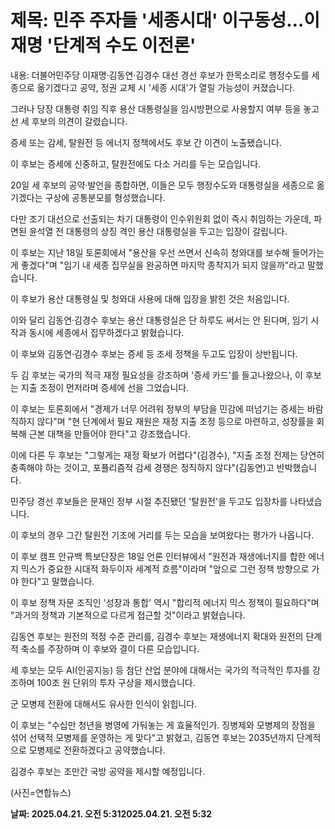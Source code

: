 # **제목: 민주 주자들 '세종시대' 이구동성…이재명 '단계적 수도 이전론'**

  내용: 더불어민주당 이재명·김동연·김경수 대선 경선 후보가 한목소리로 행정수도를 세종으로 옮기겠다고 공약, 정권 교체 시 '세종 시대'가 열릴 가능성이 커졌습니다.

그러나 당장 대통령 취임 직후 용산 대통령실을 임시방편으로 사용할지 여부 등을 놓고선 세 후보의 의견이 갈렸습니다.

증세 또는 감세, 탈원전 등 에너지 정책에서도 후보 간 이견이 노출됐습니다.

이 후보는 증세에 신중하고, 탈원전에도 다소 거리를 두는 모습입니다.

20일 세 후보의 공약·발언을 종합하면, 이들은 모두 행정수도와 대통령실을 세종으로 옮기겠다는 구상에 공통분모를 형성했습니다.

다만 조기 대선으로 선출되는 차기 대통령이 인수위원회 없이 즉시 취임하는 가운데, 파면된 윤석열 전 대통령의 상징 격인 용산 대통령실을 두고는 입장이 갈립니다.

이 후보는 지난 18일 토론회에서 "용산을 우선 쓰면서 신속히 청와대를 보수해 들어가는 게 좋겠다"며 "임기 내 세종 집무실을 완공하면 마지막 종착지가 되지 않을까"라고 말했습니다.

이 후보가 용산 대통령실 및 청와대 사용에 대해 입장을 밝힌 것은 처음입니다.

이와 달리 김동연·김경수 후보는 용산 대통령실은 단 하루도 써서는 안 된다며, 임기 시작과 동시에 세종에서 집무하겠다고 밝혔습니다.

이 후보와 김동연·김경수 후보는 증세 등 조세 정책을 두고도 입장이 상반됩니다.

두 김 후보는 국가의 적극 재정 필요성을 강조하며 '증세 카드'를 들고나왔으나, 이 후보는 지출 조정이 먼저라며 증세에 선을 그었습니다.

이 후보는 토론회에서 "경제가 너무 어려워 정부의 부담을 민감에 떠넘기는 증세는 바람직하지 않다"며 "현 단계에서 필요 재원은 재정 지출 조정 등으로 마련하고, 성장률을 회복해 근본 대책을 만들어야 한다"고 강조했습니다.

이에 다른 두 후보는 "그렇게는 재정 확보가 어렵다"(김경수), "지출 조정 전제는 당연히 충족해야 하는 것이고, 포퓰리즘적 감세 경쟁은 정직하지 않다"(김동연)고 반박했습니다.

민주당 경선 후보들은 문재인 정부 시절 추진됐던 '탈원전'을 두고도 입장차를 나타냈습니다.

이 후보의 경우 그간 탈원전 기조에 거리를 두는 모습을 보여왔다는 평가가 나옵니다.

이 후보 캠프 안규백 특보단장은 18일 언론 인터뷰에서 "원전과 재생에너지를 합한 에너지 믹스가 중요한 시대적 화두이자 세계적 흐름"이라며 "앞으로 그런 정책 방향으로 가야 한다"고 말했습니다.

이 후보 정책 자문 조직인 '성장과 통합' 역시 "합리적 에너지 믹스 정책이 필요하다"며 "과거의 정책과 기본적으로 다르게 접근할 것"이라고 밝혔습니다.

김동연 후보는 원전의 적정 수준 관리를, 김경수 후보는 재생에너지 확대와 원전의 단계적 축소를 주장하며 이 후보와 결이 다른 모습입니다.

세 후보는 모두 AI(인공지능) 등 첨단 산업 분야에 대해서는 국가의 적극적인 투자를 강조하며 100조 원 단위의 투자 구상을 제시했습니다.

군 모병제 전환에 대해서도 유사한 인식이 읽힙니다.

이 후보는 "수십만 청년을 병영에 가둬놓는 게 효율적인가. 징병제와 모병제의 장점을 섞어 선택적 모병제를 운영하는 게 맞다"고 밝혔고, 김동연 후보는 2035년까지 단계적으로 모병제로 전환하겠다고 공약했습니다.

김경수 후보는 조만간 국방 공약을 제시할 예정입니다.

(사진=연합뉴스)

  **날짜: 2025.04.21. 오전 5:312025.04.21. 오전 5:32**